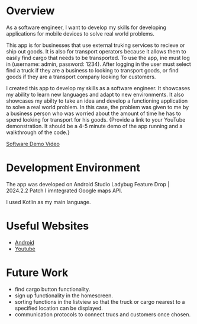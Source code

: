 # Overview

As a software engineer, I want to develop my skills for developing applications for mobile 
devices to solve real world problems. 

This app is for businesses that use external truking services to recieve or ship out goods. 
It is also for transport operators because it allows them to easily find cargo that needs to 
be transported. 
To use the app, ine must log in (username: admin, password: 1234). After logging in the user 
must select find a truck if they are a business to looking to transport goods, or find goods 
if they are a transport company looking for customers.

I created this app to develop my skills as a software engineer. It showcases my ability to 
learn new languages and adapt to new environments. It also showcases my abilty to take an idea 
and develop a functioning application to solve a real world problem. In this case, the problem 
was given to me by a business person who was worried about the amount of time he has to spend
looking for transport for his goods. 
{Provide a link to your YouTube demonstration.  It should be a 4-5 minute demo of the app running and a walkthrough of the code.}

[Software Demo Video](https://youtu.be/Yopa3F4mHJI)

# Development Environment

The app was developed on Android Studio Ladybug Feature Drop | 2024.2.2 Patch 
I imntegrated Google maps API.

I used Kotlin as my main language. 

# Useful Websites

* [Android](https://developer.android.com/studio)
* [Youtube](https://youtu.be/QVCNTPNy-vs)

# Future Work

* find cargo button functionality.
* sign up functionality in the homescreen.
* sorting functions in the listview so that the truck or cargo nearest to a specified location can be displayed. 
* communication protocols to connect trucs and customers once chosen.